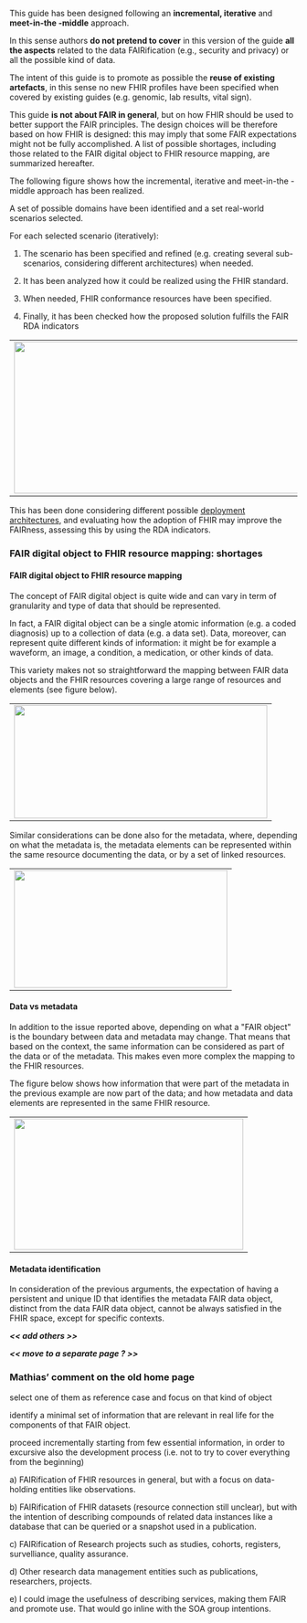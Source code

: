 This guide has been designed following an **incremental, iterative** and
**meet-in-the -middle** approach.

In this sense authors **do not pretend to cover** in this version of the
guide **all the aspects** related to the data FAIRification (e.g.,
security and privacy) or all the possible kind of data.

The intent of this guide is to promote as possible the **reuse of
existing artefacts**, in this sense no new FHIR profiles have been
specified when covered by existing guides (e.g. genomic, lab results,
vital sign).

This guide **is not about FAIR in general**, but on how FHIR should be
used to better support the FAIR principles. The design choices will be
therefore based on how FHIR is designed: this may imply that some FAIR
expectations might not be fully accomplished. A list of possible
shortages, including those related to the FAIR digital object to FHIR
resource mapping, are summarized hereafter.

The following figure shows how the incremental, iterative and
meet-in-the -middle approach has been realized.

A set of possible domains have been identified and a set real-world
scenarios selected.

For each selected scenario (iteratively):

1)  The scenario has been specified and refined (e.g. creating several
    sub-scenarios, considering different architectures) when needed.

2)  It has been analyzed how it could be realized using the FHIR
    standard.

3)  When needed, FHIR conformance resources have been specified.

4)  Finally, it has been checked how the proposed solution fulfills the
    FAIR RDA indicators

<table>
<tbody>
<tr class="odd">
<td><img src="methodology-1.png" style="width:6.36951in;height:2.77538in" /></td>
</tr>
</tbody>
</table>

This has been done considering different possible [deployment
architectures](deployment.html), and evaluating how the adoption of FHIR
may improve the FAIRness, assessing this by using the RDA indicators.

### FAIR digital object to FHIR resource mapping: shortages

#### FAIR digital object to FHIR resource mapping

The concept of FAIR digital object is quite wide and can vary in term of
granularity and type of data that should be represented.

In fact, a FAIR digital object can be a single atomic information (e.g.
a coded diagnosis) up to a collection of data (e.g. a data set). Data,
moreover, can represent quite different kinds of information: it might
be for example a waveform, an image, a condition, a medication, or other
kinds of data.

This variety makes not so straightforward the mapping between FAIR data
objects and the FHIR resources covering a large range of resources and
elements (see figure below).

<table>
<tbody>
<tr class="odd">
<td><img src="methodology-2.png" style="width:4.61429in;height:2.06242in" /></td>
</tr>
</tbody>
</table>

Similar considerations can be done also for the metadata, where,
depending on what the metadata is, the metadata elements can be
represented within the same resource documenting the data, or by a set
of linked resources.

<table>
<tbody>
<tr class="odd">
<td><img src="methodology-3.png" style="width:3.88571in;height:2.14757in" /></td>
</tr>
</tbody>
</table>

#### Data vs metadata

In addition to the issue reported above, depending on what a "FAIR
object" is the boundary between data and metadata may change. That means
that based on the context, the same information can be considered as
part of the data or of the metadata. This makes even more complex the
mapping to the FHIR resources.

The figure below shows how information that were part of the metadata in
the previous example are now part of the data; and how metadata and data
elements are represented in the same FHIR resource.

<table>
<tbody>
<tr class="odd">
<td><img src="methodology-4.png" style="width:4.18163in;height:2.39734in" /></td>
</tr>
</tbody>
</table>

#### Metadata identification

In consideration of the previous arguments, the expectation of having a
persistent and unique ID that identifies the metadata FAIR data object,
distinct from the data FAIR data object, cannot be always satisfied in
the FHIR space, except for specific contexts.

***\<\< add others \>\>***

***\<\< move to a separate page ? \>\>***

### Mathias’ comment on the old home page

select one of them as reference case and focus on that kind of object

identify a minimal set of information that are relevant in real life for
the components of that FAIR object.

proceed incrementally starting from few essential information, in order
to excursive also the development process (i.e. not to try to cover
everything from the beginning)

a) FAIRification of FHIR resources in general, but with a focus on
data-holding entities like observations.

b) FAIRification of FHIR datasets (resource connection still unclear),
but with the intention of describing compounds of related data instances
like a database that can be queried or a snapshot used in a publication.

c) FAIRification of Research projects such as studies, cohorts,
registers, survelliance, quality assurance.

d) Other research data management entities such as publications,
researchers, projects.

e) I could image the usefulness of describing services, making them FAIR
and promote use. That would go inline with the SOA group intentions.
